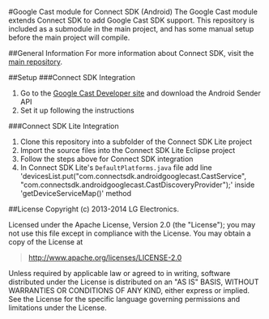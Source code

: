 #Google Cast module for Connect SDK (Android)
The Google Cast module extends Connect SDK to add Google Cast SDK support. This repository is included as a submodule in the main project, and has some manual setup before the main project will compile.

##General Information
For more information about Connect SDK, visit the [main repository](https://github.com/ConnectSDK/Connect-SDK-Android).

##Setup
###Connect SDK Integration
1. Go to the [Google Cast Developer site](https://developers.google.com/cast/docs/downloads) and download the Android Sender API
2. Set it up following the instructions 

###Connect SDK Lite Integration
1. Clone this repository into a subfolder of the Connect SDK Lite project
2. Import the source files into the Connect SDK Lite Eclipse project
3. Follow the steps above for Connect SDK integration
4. In Connect SDK Lite's `DefaultPlatforms.java` file add line 'devicesList.put("com.connectsdk.androidgooglecast.CastService", "com.connectsdk.androidgooglecast.CastDiscoveryProvider");' inside 'getDeviceServiceMap()' method

##License
Copyright (c) 2013-2014 LG Electronics.

Licensed under the Apache License, Version 2.0 (the "License");
you may not use this file except in compliance with the License.
You may obtain a copy of the License at

> http://www.apache.org/licenses/LICENSE-2.0

Unless required by applicable law or agreed to in writing, software
distributed under the License is distributed on an "AS IS" BASIS,
WITHOUT WARRANTIES OR CONDITIONS OF ANY KIND, either express or implied.
See the License for the specific language governing permissions and
limitations under the License.
